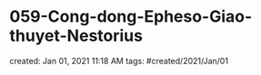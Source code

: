 # 059-Cong-dong-Epheso-Giao-thuyet-Nestorius

created: Jan 01, 2021 11:18 AM
tags: #created/2021/Jan/01